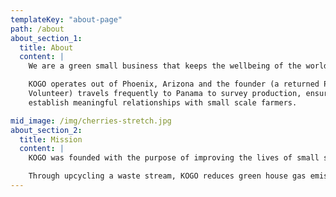 ```yaml
---
templateKey: "about-page"
path: /about
about_section_1:
  title: About
  content: |
    We are a green small business that keeps the wellbeing of the world and its inhabitants as its utmost priority. KOGO promotes sustainable development goals by working with small scale farmers, reducing environmental pollution, and upcycling coffee cherries.

    KOGO operates out of Phoenix, Arizona and the founder (a returned Peace Corps
    Volunteer) travels frequently to Panama to survey production, ensure quality, and
    establish meaningful relationships with small scale farmers.

mid_image: /img/cherries-stretch.jpg
about_section_2:
  title: Mission
  content: |
    KOGO was founded with the purpose of improving the lives of small scale farmers in developing countries, improving the environment, and improving the health of people around the globe in a sustainable manner. 

    Through upcycling a waste stream, KOGO reduces green house gas emissions and has a positive economic impact on small communities in developing countries. KOGO strives to provide consumers with a product that improves brain function, bodily health, and energy. Using sustainable direct trade sourcing methods, KOGO stands on the front line of superfoods as a product that is super-good for everyone involved.
---
```

